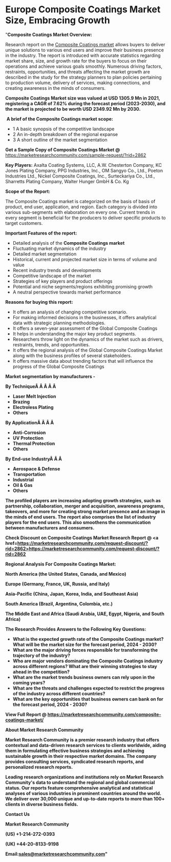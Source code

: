 # Europe Composite Coatings Market Size, Embracing Growth
"<strong>Composite Coatings Market Overview:</strong>

Research report on the <a href=https://marketresearchcommunity.com/composite-coatings-market/>Composite Coatings market</a> allows buyers to deliver unique solutions to various end users and improve their business presence in the industry. The report is introduced with accurate statistics regarding market share, size, and growth rate for the buyers to focus on their operations and achieve various goals smoothly. Numerous driving factors, restraints, opportunities, and threats affecting the market growth are described in the study for the strategy planners to plan policies pertaining to production volume, delivery of services, making connections, and creating awareness in the minds of consumers.

<strong>Composite Coatings Market size was valued at USD 1305.9 Mn in 2021, registering a CAGR of 7.62% during the forecast period (2023-2030), and the market is projected to be worth USD 2349.92 Mn by 2030.</strong>

 <Strong>A brief of the Composite Coatings market scope:</Strong>
<ul>
 <li>1  A basic synopsis of the competitive landscape</li>
 <li>2  An in-depth breakdown of the regional expanse</li>
 <li>3  A short outline of the market segmentation</li>
</ul>
<strong>Get a Sample Copy of Composite Coatings Market @ </b></strong><a href=https://marketresearchcommunity.com/sample-request/?rid=2862><u>https://marketresearchcommunity.com/sample-request/?rid=2862</u></a>

<strong>Key Players:</strong> 
Axalta Coating Systems, LLC, A.W. Chesterton Company, KC Jones Plating Company, PPG Industries, Inc., OM Sangyo Co., Ltd., Poeton Industries Ltd., Nickel Composite Coatings, Inc., Surteckariya Co., Ltd., Sharretts Plating Company, Walter Hunger GmbH &amp; Co. Kg

<strong>Scope of the Report:</strong>

The Composite Coatings market is categorized on the basis of basis of product, end user, application, and region. Each category is divided into various sub-segments with elaboration on every one. Current trends in every segment is beneficial for the producers to deliver specific products to target customers.

<strong><b>Important Features of the report:</b></strong>
<ul>
  <li>Detailed analysis of the <strong><b>Composite Coatings </b></strong><strong><b>market</b></strong></li>
  <li>Fluctuating market dynamics of the industry</li>
  <li>Detailed market segmentation</li>
  <li>Historical, current and projected market size in terms of volume and value</li>
  <li>Recent industry trends and developments</li>
  <li>Competitive landscape of the market</li>
  <li>Strategies of key players and product offerings</li>
  <li>Potential and niche segments/regions exhibiting promising growth</li>
  <li>A neutral perspective towards market performance</li>
</ul>
<strong><b>Reasons for buying this report:</b></strong>
<ul>
  <li>It offers an analysis of changing competitive scenario.</li>
  <li>For making informed decisions in the businesses, it offers analytical data with strategic planning methodologies.</li>
  <li>It offers a seven-year assessment of the Global Composite Coatings</li>
  <li>It helps in understanding the major key product segments.</li>
  <li>Researchers throw light on the dynamics of the market such as drivers, restraints, trends, and opportunities.</li>
  <li>It offers the regional analysis of the Global Composite Coatings Market along with the business profiles of several stakeholders.</li>
  <li>It offers massive data about trending factors that will influence the progress of the Global Composite Coatings</li>
</ul>

<strong>Market segmentation by manufacturers -</strong>


<strong><strong>By TechniqueÂ Â Â Â Â  </strong></h4>
<ul>
 	<li>Laser Melt Injection</li>
 	<li>Brazing</li>
 	<li>Electroless Plating</li>
 	<li>Others</li>
</ul>
<strong><strong>By ApplicationÂ Â Â Â  </strong></h4>
<ul>
 	<li>Anti-Corrosion</li>
 	<li>UV Protection</li>
 	<li>Thermal Protection</li>
 	<li>Others</li>
</ul>
<strong><strong>By End-use IndustryÂ Â Â  </strong></h4>
<ul>
 	<li>Aerospace &amp; Defense</li>
 	<li>Transportation</li>
 	<li>Industrial</li>
 	<li>Oil &amp; Gas</li>
 	<li>Others</li>
</ul>

The profiled players are increasing adopting growth strategies, such as partnership, collaboration, merger and acquisition, awareness programs, takeovers, and more for creating strong market presence and an image in the minds of end users. The report also comprises the list of industry players for the end users. This also smoothens the communication between manufacturers and consumers.

<strong><b>Check Discount on Composite Coatings Market Research Report @ </b></strong><a href=https://marketresearchcommunity.com/request-discount/?rid=2862><u>https://marketresearchcommunity.com/request-discount/?rid=2862</u></a>

<strong>Regional Analysis For Composite Coatings Market:</strong>

<strong>North America</strong> (the United States, Canada, and Mexico)

<strong>Europe</strong> (Germany, France, UK, Russia, and Italy)

<strong>Asia-Pacific</strong> (China, Japan, Korea, India, and Southeast Asia)

<strong>South America</strong> (Brazil, Argentina, Colombia, etc.)

<strong>The Middle East and Africa</strong> (Saudi Arabia, UAE, Egypt, Nigeria, and South Africa)

<strong>The Research Provides Answers to the Following Key Questions:</strong>
<ul>
 	<li>What is the expected growth rate of the Composite Coatings market? What will be the market size for the forecast period, 2024 - 2030?</li>
 	<li>What are the major driving forces responsible for transforming the trajectory of the industry?</li>
 	<li>Who are major vendors dominating the Composite Coatings industry across different regions? What are their winning strategies to stay ahead in the competition?</li>
 	<li>What are the market trends business owners can rely upon in the coming years?</li>
 	<li>What are the threats and challenges expected to restrict the progress of the industry across different countries?</li>
 	<li>What are the key opportunities that business owners can bank on for the forecast period, 2024 - 2030?</li>
</ul>

<strong>View Full Report @</strong> <a href=https://marketresearchcommunity.com/composite-coatings-market/>https://marketresearchcommunity.com/composite-coatings-market/</a>

<strong>About Market Research Community</strong>

Market Research Community is a premier research industry that offers contextual and data-driven research services to clients worldwide, aiding them in formulating effective business strategies and achieving sustainable growth in their respective market domains. The company provides consulting services, syndicated research reports, and personalized research reports.

Leading research organizations and institutions rely on Market Research Community's data to understand the regional and global commercial status. Our reports feature comprehensive analytical and statistical analyses of various industries in prominent countries around the world. We deliver over 30,000 unique and up-to-date reports to more than 100+ clients in diverse business fields.

<strong>Contact Us</strong>

<strong>Market Research Community</strong>

(US) +1-214-272-0393

(UK) +44-20-8133-9198

<strong>Email:</strong>sales@marketresearchcommunity.com"
